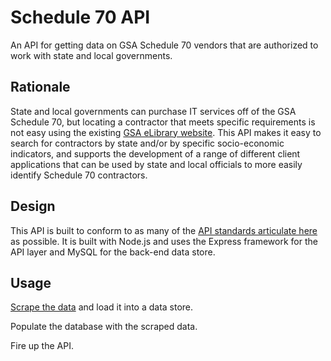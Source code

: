 # Schedule 70 API

An API for getting data on GSA Schedule 70 vendors that are authorized to work with state and local governments.

## Rationale

State and local governments can purchase IT services off of the GSA Schedule 70, but locating a contractor that meets specific requirements is not easy using the existing [GSA eLibrary website](http://www.gsaelibrary.gsa.gov/ElibMain/home.do). This API makes it easy to search for contractors by state and/or by specific socio-economic indicators, and supports the development of a range of different client applications that can be used by state and local officials to more easily identify Schedule 70 contractors.

## Design

This API is built to conform to as many of the [API standards articulate here](https://github.com/18F/api-standards) as possible. It is built with Node.js and uses the Express framework for the API layer and MySQL for the back-end data store.

## Usage

[Scrape the data](https://github.com/mheadd/s70-api/tree/master/utils) and load it into a data store.

Populate the database with the scraped data.

Fire up the API.
